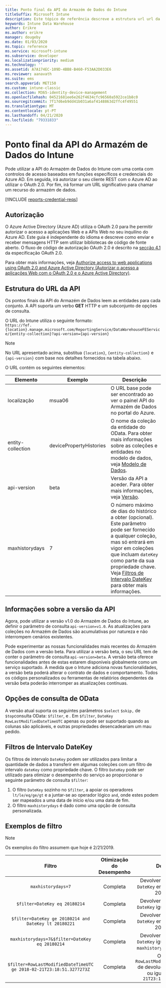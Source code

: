 ```yaml
---
title: Ponto final da API do Armazém de Dados do Intune
titleSuffix: Microsoft Intune
description: Este tópico de referência descreve a estrutura url url da Microsoft Intune Data Warehouse API. São fornecidos exemplos de filtro.
keywords: Intune Data Warehouse
author: Erikre
ms.author: erikre
manager: dougeby
ms.date: 01/03/2020
ms.topic: reference
ms.service: microsoft-intune
ms.subservice: developer
ms.localizationpriority: medium
ms.technology: ''
ms.assetid: A7A174EC-109D-4BB8-B460-F53AA2D033E6
ms.reviewer: aanavath
ms.suite: ems
search.appverid: MET150
ms.custom: intune-classic
ms.collection: M365-identity-device-management
ms.openlocfilehash: 04521681ee6e262f4634cfc96560a5922ce1b8c0
ms.sourcegitcommit: 7f17d6eb9dd41b031a6af4148863d2ffc4f49551
ms.translationtype: MT
ms.contentlocale: pt-PT
ms.lasthandoff: 04/21/2020
ms.locfileid: "79331833"
---
```

# <a name="intune-data-warehouse-api-endpoint"></a>Ponto final da API do Armazém de Dados do Intune

Pode utilizar a API do Armazém de Dados do Intune com uma conta com controlos de acesso baseados em funções específicos e credenciais do Azure AD. Em seguida, irá autorizar o seu cliente REST com o Azure AD ao utilizar o OAuth 2.0. Por fim, irá formar um URL significativo para chamar um recurso do armazém de dados.

[!INCLUDE [reports-credential-reqs](../includes/reports-credential-reqs.md)]

## <a name="authorization"></a>Autorização

O Azure Active Directory (Azure AD) utiliza o OAuth 2.0 para lhe permitir autorizar o acesso a aplicações Web e a APIs Web no seu inquilino do Azure AD. Este guia é independente do idioma e descreve como enviar e receber mensagens HTTP sem utilizar bibliotecas de código de fonte aberto. O fluxo de código de autorização OAuth 2.0 é descrito na [secção 4.1](https://tools.ietf.org/html/rfc6749#section-4.1) da especificação OAuth 2.0.

Para obter mais informações, veja [Authorize access to web applications using OAuth 2.0 and Azure Active Directory (Autorizar o acesso a aplicações Web com o OAuth 2.0 e o Azure Active Directory)](https://docs.microsoft.com/azure/active-directory/develop/active-directory-protocols-oauth-code).

## <a name="api-url-structure"></a>Estrutura do URL da API

Os pontos finais da API do Armazém de Dados leem as entidades para cada conjunto. A API suporta um verbo **GET** HTTP e um subconjunto de opções de consulta.

O URL do Intune utiliza o seguinte formato:  
`https://fef.{location}.manage.microsoft.com/ReportingService/DataWarehouseFEService/{entity-collection}?api-version={api-version}`

> [!NOTE]
> No URL apresentado acima, substitua `{location}`, `{entity-collection}` e `{api-version}` com base nos detalhes fornecidos na tabela abaixo.

O URL contém os seguintes elementos:

| Elemento | Exemplo | Descrição |
|-------------------|------------|--------------------------------------------------------------------------------------------------------------------|
| localização | msua06 | O URL base pode ser encontrado ao ver o painel API do Armazém de Dados no portal do Azure. |
| entity-collection | devicePropertyHistories | O nome da coleção da entidade do OData. Para obter mais informações sobre as coleções e entidades no modelo de dados, veja [Modelo de Dados](reports-ref-data-model.md). |
| api-version | beta | Versão da API a aceder. Para obter mais informações, veja [Versão](reports-api-url.md#api-version-information). |
| maxhistorydays | 7 | O número máximo de dias do histórico a obter (opcional). Este parâmetro pode ser fornecido a qualquer coleção, mas só entrará em vigor em coleções que incluam `dateKey` como parte da sua propriedade chave. Veja [Filtros de Intervalo DateKey](reports-api-url.md#datekey-range-filters) para obter mais informações. |

## <a name="api-version-information"></a>Informações sobre a versão da API

Agora, pode utilizar a versão v1.0 do Armazém de Dados do Intune, ao definir o parâmetro de consulta `api-version=v1.0`. As atualizações para coleções no Armazém de Dados são acumulativas por natureza e não interrompem cenários existentes.

Pode experimentar as nossas funcionalidades mais recentes do Armazém de Dados com a versão beta. Para utilizar a versão beta, o seu URL tem de conter o parâmetro de consulta `api-version=beta`. A versão beta oferece funcionalidades antes de estas estarem disponíveis globalmente como um serviço suportado. À medida que o Intune adiciona novas funcionalidades, a versão beta poderá alterar o contrato de dados e comportamento. Todos os códigos personalizados ou ferramentas de relatórios dependentes da versão beta poderão interromper as atualizações contínuas.

## <a name="odata-query-options"></a>Opções de consulta de OData

A versão atual suporta os seguintes parâmetros `$select` `$skip,` de `$top`consulta OData: `$filter`, e . Em `$filter`, `DateKey` `RowLastModifiedDateTimeUTC` apenas ou pode ser suportado quando as colunas são aplicáveis, e outras propriedades desencadeariam um mau pedido.

## <a name="datekey-range-filters"></a>Filtros de Intervalo DateKey

Os filtros de intervalo `DateKey` podem ser utilizados para limitar a quantidade de dados a transferir em algumas coleções com um filtro de intervalo `dateKey` como propriedade chave. O filtro `DateKey` pode ser utilizado para otimizar o desempenho do serviço ao proporcionar o seguinte parâmetro de consulta `$filter`:

1. O filtro `DateKey` sozinho no `$filter`, a apoiar os operadores `lt/le/eq/ge/gt` e a juntar-se ao operador lógico `and`, onde estes podem ser mapeados a uma data de início e/ou uma data de fim.
2. O filtro `maxhistorydays` é dado como uma opção de consulta personalizada.<br>

## <a name="filter-examples"></a>Exemplos de filtro

> [!NOTE]
> Os exemplos do filtro assumem que hoje é 2/21/2019.

|                             Filtro                             |           Otimização do Desempenho           |                                          Descrição                                          |
|:--------------------------------------------------------------:|:--------------------------------------------:|:---------------------------------------------------------------------------------------------:|
|    `maxhistorydays=7`                                            |    Completa                                      |    Devolver dados com um `DateKey` entre 20180214 e 20180221.                                     |
|    `$filter=DateKey eq 20180214`                                 |    Completa                                      |    Devolver dados com um `DateKey` igual a 20180214.                                                    |
|    `$filter=DateKey ge 20180214 and DateKey lt 20180221`         |    Completa                                      |    Devolver dados com um `DateKey` entre 20180214 e 20180220.                                     |
|    `maxhistorydays=7&$filter=DateKey eq 20180214`                |    Completa                                      |    Devolver dados com um `DateKey` igual a 20180214. `maxhistorydays` é ignorado.                            |
|    `$filter=RowLastModifiedDateTimeUTC ge 2018-02-21T23:18:51.3277273Z`                                |    Completa                                       |    Os dados `RowLastModifiedDateTimeUTC` de devolução com é maior ou igual a`2018-02-21T23:18:51.3277273Z`                             |
